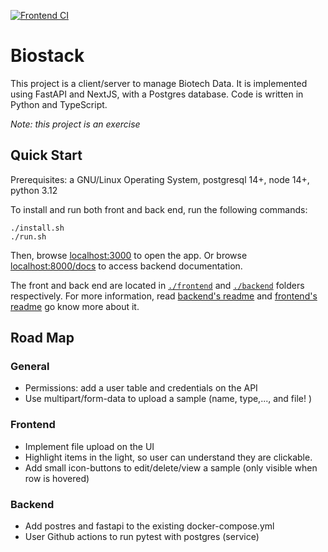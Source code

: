 
[![Frontend CI](https://github.com/berdal84/biostack/actions/workflows/node.js.yml/badge.svg)](https://github.com/berdal84/biostack/actions/workflows/node.js.yml)

# Biostack

This project is a client/server to manage Biotech Data. It is implemented using FastAPI and NextJS, with a Postgres database.
Code is written in Python and TypeScript.

_Note: this project is an exercise_

## Quick Start

Prerequisites: a GNU/Linux Operating System, postgresql 14+, node 14+, python 3.12

To install and run both front and back end, run the following commands:

```
./install.sh
./run.sh
```

Then, browse [localhost:3000](http://localhost:3000) to open the app.
Or browse [localhost:8000/docs](http://localhost:8000/docs) to access backend documentation.

The front and back end are located in [`./frontend`](./frontend) and [`./backend`](./backend) folders respectively.
For more information, read [backend's readme](./backend/README.md) and [frontend's readme](./frontend/README.md) go know more about it.

## Road Map

### General
- Permissions: add a user table and credentials on the API
- Use multipart/form-data to upload a sample (name, type,..., and file! )

### Frontend
- Implement file upload on the UI
- Highlight items in the light, so user can understand they are clickable.
- Add small icon-buttons to edit/delete/view a sample (only visible when row is hovered)

### Backend
- Add postres and fastapi to the existing docker-compose.yml
- User Github actions to run pytest with postgres (service)
